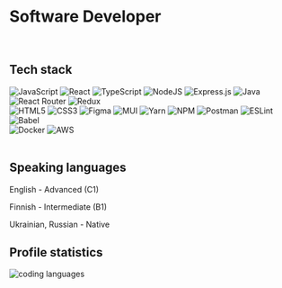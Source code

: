 <h1> Software Developer</h1>
<br>
<section>
  <h2> Tech stack</h2>

<div>
  <img src="https://img.shields.io/badge/javascript-%23323330.svg?style=flat&amp;logo=javascript&amp;logoColor=%23F7DF1E" alt="JavaScript">
  <img src="https://img.shields.io/badge/react-%2320232a.svg?style=flat&amp;logo=react&amp;logoColor=%2361DAFB" alt="React">
  <img src="https://img.shields.io/badge/typescript-%23007ACC.svg?style=flat&amp;logo=typescript&amp;logoColor=white" alt="TypeScript">
  <img src="https://img.shields.io/badge/node.js-6DA55F?style=flat&amp;logo=node.js&amp;logoColor=white" alt="NodeJS">
  <img src="https://img.shields.io/badge/express.js-%23404d59.svg?style=flat&amp;logo=express&amp;logoColor=%2361DAFB" alt="Express.js">
  <img src="https://img.shields.io/badge/java-%23ED8B00.svg?style=flat&amp;logo=java&amp;logoColor=white" alt="Java">
  <img src="https://img.shields.io/badge/React_Router-CA4245?style=flat&amp;logo=react-router&amp;logoColor=white" alt="React Router">
  <img src="https://img.shields.io/badge/redux-%23593d88.svg?style=flat&amp;logo=redux&amp;logoColor=white" alt="Redux"><br>
  <img src="https://img.shields.io/badge/html5-%23E34F26.svg?style=flat&amp;logo=html5&amp;logoColor=white" alt="HTML5">
  <img src="https://img.shields.io/badge/css3-%231572B6.svg?style=flat&amp;logo=css3&amp;logoColor=white" alt="CSS3">
  <img src="https://img.shields.io/badge/figma-%23F24E1E.svg?style=flat&amp;logo=figma&amp;logoColor=white" alt="Figma">
  <img src="https://img.shields.io/badge/MUI-%230081CB.svg?style=flat&amp;logo=material-ui&amp;logoColor=white" alt="MUI">
  <img src="https://img.shields.io/badge/yarn-%232C8EBB.svg?style=flat&amp;logo=yarn&amp;logoColor=white" alt="Yarn">
  <img src="https://img.shields.io/badge/NPM-%23000000.svg?style=flat&amp;logo=npm&amp;logoColor=white" alt="NPM">
  <img src="https://img.shields.io/badge/Postman-FF6C37?style=flat&amp;logo=postman&amp;logoColor=white" alt="Postman">
  <img src="https://img.shields.io/badge/ESLint-4B3263?style=flat&amp;logo=eslint&amp;logoColor=white" alt="ESLint">
  <img src="https://img.shields.io/badge/Babel-F9DC3e?style=flat&amp;logo=babel&amp;logoColor=black" alt="Babel"><br>
  <img src="https://img.shields.io/badge/docker-%230db7ed.svg?style=flat&amp;logo=docker&amp;logoColor=white" alt="Docker">
  <img src="https://img.shields.io/badge/AWS-%23FF9900.svg?style=flat&amp;logo=amazon-aws&amp;logoColor=white" alt="AWS">
 </div>
</section>
<br>
<section>
  <h2>Speaking languages</h2>
  <p> <bold>English</bold> - Advanced (C1)</p>
  <p><bold>Finnish</bold> - Intermediate (B1)</p>
  <p><bold>Ukrainian, Russian</bold> - Native</p>
</section>


<section>
  <h2> Profile statistics</h2>
<div>
   <img src="https://github-readme-stats.vercel.app/api/top-langs/?username=LarisaShatil&amp;theme=prussian&amp;hide_border=false&amp;include_all_commits=false&amp;count_private=false&amp;layout=compact" alt="coding languages">
</div>
</section>


<!-- <img src="https://visitcount.itsvg.in/api?id=LarisaShatil&amp;icon=9&amp;color=1" alt="number of visits"> -->
<!-- ![](https://komarev.com/ghpvc/?username=LarisaShatil&label=visitors:) -->
<!-- Link to create - https://gprm.itsvg.in/ -->
